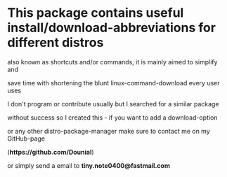 # This package contains useful install/download-abbreviations for different distros
<p>also known as shortcuts and/or commands, it is mainly aimed to simplify and</p>
<p>save time with shortening the blunt linux-command-download every user uses</p>
<p>I don't program or contribute usually but I searched for a similar package</p> <p>without success so I created this - if you want to add a download-option</p>
<p>or any other distro-package-manager make sure to contact me on my GitHub-page</p>
(<b>https://github.com/Dounial</b>)
<p>or simply send a email to <b>tiny.note0400@fastmail.com</b></p>
